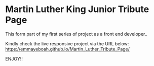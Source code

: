 # Martin Luther King Junior Tribute Page

This form part of  my first series of  project as a front end developer..


Kindly check the live  responsive project via the URL below:
https://emmayeboah.github.io/Martin_Luther_Tribute_Page/

ENJOY!!
